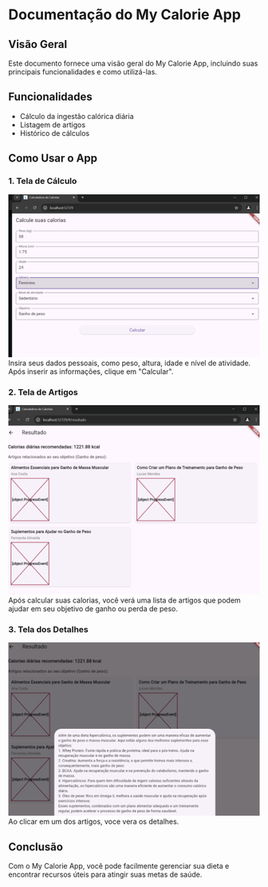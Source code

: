 # Documentação do My Calorie App

## Visão Geral

Este documento fornece uma visão geral do My Calorie App, incluindo suas principais funcionalidades e como utilizá-las.

## Funcionalidades

- Cálculo da ingestão calórica diária
- Listagem de artigos
- Histórico de cálculos

## Como Usar o App

### 1. Tela de Cálculo
![Tela de Cálculo](screenshots/screenshot1.png)
Insira seus dados pessoais, como peso, altura, idade e nível de atividade. Após inserir as informações, clique em "Calcular".

### 2. Tela de Artigos
![Tela de Artigos](screenshots/screenshot2.png)
Após calcular suas calorias, você verá uma lista de artigos que podem ajudar em seu objetivo de ganho ou perda de peso.

### 3. Tela dos Detalhes
![Tela de Artigos](screenshots/screenshot3.png)
Ao clicar em um dos artigos, voce vera os detalhes.
## Conclusão

Com o My Calorie App, você pode facilmente gerenciar sua dieta e encontrar recursos úteis para atingir suas metas de saúde.

